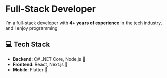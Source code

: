 # Full-Stack Developer

I’m a  full-stack developer with **4+ years of experience** in the tech industry, and I enjoy programming 

## 💻 Tech Stack  
- **Backend**: C# .NET Core, Node.js 🔧  
- **Frontend**: React, Next.js 🎨  
- **Mobile**: Flutter 📱  


